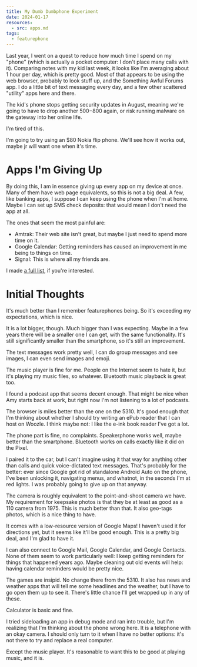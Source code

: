 ```yaml
---
title: My Dumb Dumbphone Experiment
date: 2024-01-17
resources:
  - src: apps.md
tags:
  - featurephone
---
```


Last year,
I went on a quest to reduce how much time I spend on my "phone"
(which is actually a pocket computer: I don't place many calls with it).
Comparing notes with my kid last week,
it looks like I'm averaging about 1 hour per day,
which is pretty good.
Most of that appears to be using the web browser,
probably to look stuff up,
and the Something Awful Forums app.
I do a little bit of text messaging every day,
and a few other scattered "utility" apps here and there.

The kid's phone stops getting security updates in August,
meaning we're going to have to drop another $500-$800 again,
or risk running malware on the gateway into her online life.

I'm tired of this.

I'm going to try using an $80 Nokia flip phone.
We'll see how it works out,
maybe jr will want one when it's time.


# Apps I'm Giving Up

By doing this,
I am in essence giving up every app on my device at once.
Many of them have web page equivalents,
so this is not a big deal.
A few, like banking apps,
I suppose I can keep using the phone when I'm at home.
Maybe I can set up SMS check deposits:
that would mean I don't need the app at all.

The ones that seem the most painful are:

* Amtrak: Their web site isn't great, but maybe I just need to spend more time on it.
* Google Calendar: Getting reminders has caused an improvement in me being to things on time.
* Signal: This is where all my friends are.

I made [a full list](apps/),
if you're interested.


# Initial Thoughts

It's much better than I remember featurephones being.
So it's exceeding my expectations,
which is nice.

It is a lot bigger, though.
Much bigger than I was expecting.
Maybe in a few years there will be a smaller one I can get,
with the same functionality.
It's still significantly smaller than the smartphone,
so it's still an improvement.

The text messages work pretty well,
I can do group messages and see images,
I can even send images and emoji.

The music player is fine for me.
People on the Internet seem to hate it,
but it's playing my music files,
so whatever.
Bluetooth music playback is great too.

I found a podcast app that seems decent enough.
That might be nice when Amy starts back at work,
but right now I'm not listening to a lot of podcasts.

The browser is miles better than the one on the 5310.
It's good enough that I'm thinking about whether I should try writing an ePub reader
that I can host on Woozle.
I think maybe not:
I like the e-ink book reader I've got a lot.

The phone part is fine, no complaints.
Speakerphone works well, maybe better than the smartphone.
Bluetooth works on calls exactly like it did on the Pixel.

I paired it to the car,
but I can't imagine using it that way for anything other than calls
and quick voice-dictated text messages.
That's probably for the better:
ever since Google got rid of standalone Android Auto on the phone,
I've been unlocking it, navigating menus, and whatnot,
in the seconds I'm at red lights.
I was probably going to give up on that anyway.

The camera is roughly equivalent to the point-and-shoot camera we have.
My requirement for keepsake photos is that they be at least as good as a 110 camera from 1975.
This is much better than that.
It also geo-tags photos, which is a nice thing to have.

It comes with a low-resource version of Google Maps!
I haven't used it for directions yet,
but it seems like it'll be good enough.
This is a pretty big deal,
and I'm glad to have it.

I can also connect to Google Mail,
Google Calendar,
and Google Contacts.
None of them seem to work particularly well:
I keep getting reminders for things that happened years ago.
Maybe cleaning out old events will help:
having calendar reminders would be pretty nice.

The games are insipid.
No change there from the 5310.
It also has news and weather apps that will tell me some headlines and the weather,
but I have to go open them up to see it.
There's little chance I'll get wrapped up in any of these.

Calculator is basic and fine.

I tried sideloading an app in debug mode and ran into trouble,
but I'm realizing that I'm thinking about the phone wrong here.
It is a telephone with an okay camera.
I should only turn to it when I have no better options:
it's not there to try and replace a real computer.

Except the music player.
It's reasonable to want this to be good at playing music,
and it is.
